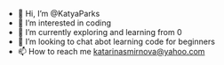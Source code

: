 - 👋 Hi, I’m @KatyaParks
- 👀 I’m interested in coding
- 🌱 I’m currently exploring and learning from 0
- 💞️ I’m looking to chat abot learning code for beginners
- 📫 How to reach me katarinasmirnova@yahoo.com

<!---
KatyaParks/KatyaParks is a ✨ special ✨ repository because its `README.md` (this file) appears on your GitHub profile.
You can click the Preview link to take a look at your changes.
--->
